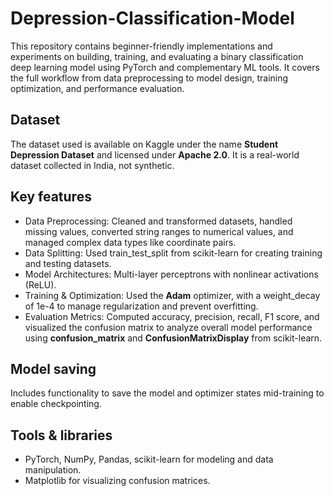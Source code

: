 # Depression-Classification-Model

This repository contains beginner-friendly implementations and experiments on building, training, and evaluating a binary classification deep learning model using PyTorch and complementary ML tools. It covers the full workflow from data preprocessing to model design, training optimization, and performance evaluation.
<h2>Dataset</h2>
The dataset used is available on Kaggle under the name <b>Student Depression Dataset</b> and licensed under <b>Apache 2.0</b>. It is a real-world dataset collected in India, not synthetic.

<h2>Key features</h2>
<ul>
  <li>Data Preprocessing: Cleaned and transformed datasets, handled missing values, converted string ranges to numerical values, and managed complex data types like coordinate pairs.</li>
  
  <li>Data Splitting: Used train_test_split from scikit-learn for creating training and testing datasets.</li>

  <li>Model Architectures: Multi-layer perceptrons with nonlinear activations (ReLU).</li>

  <li>Training & Optimization: Used the <b>Adam</b> optimizer, with a weight_decay of 1e-4 to manage regularization and prevent overfitting.</li>

  <li>Evaluation Metrics: Computed accuracy, precision, recall, F1 score, and visualized the confusion matrix to analyze overall model performance using <b>confusion_matrix</b> and <b>ConfusionMatrixDisplay</b> from scikit-learn.</li>
</ul>

<h2>Model saving</h2>
Includes functionality to save the model and optimizer states mid-training to enable checkpointing.

<h2>Tools & libraries</h2>
<ul>
  <li>PyTorch, NumPy, Pandas, scikit-learn for modeling and data manipulation.</li>
  <li>Matplotlib for visualizing confusion matrices.</li>
</ul>
